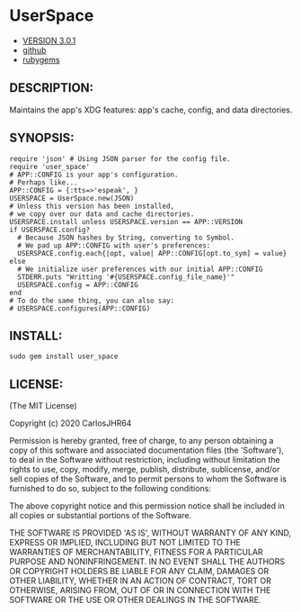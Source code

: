 # UserSpace

* [VERSION 3.0.1](https://github.com/carlosjhr64/user_space/releases)
* [github](https://www.github.com/carlosjhr64/user_space)
* [rubygems](https://rubygems.org/gems/user_space)

## DESCRIPTION:

Maintains the app's XDG features: app's cache, config, and data directories.

## SYNOPSIS:

    require 'json' # Using JSON parser for the config file.
    require 'user_space'
    # APP::CONFIG is your app's configuration.
    # Perhaps like...
    APP::CONFIG = {:tts=>'espeak', }
    USERSPACE = UserSpace.new(JSON)
    # Unless this version has been installed,
    # we copy over our data and cache directories.
    USERSPACE.install unless USERSPACE.version == APP::VERSION
    if USERSPACE.config?
      # Because JSON hashes by String, converting to Symbol.
      # We pad up APP::CONFIG with user's preferences:
      USERSPACE.config.each{|opt, value| APP::CONFIG[opt.to_sym] = value}
    else
      # We initialize user preferences with our initial APP::CONFIG
      STDERR.puts "Writting '#{USERSPACE.config_file_name}'"
      USERSPACE.config = APP::CONFIG
    end
    # To do the same thing, you can also say:
    # USERSPACE.configures(APP::CONFIG)

## INSTALL:

    sudo gem install user_space

## LICENSE:

(The MIT License)

Copyright (c) 2020 CarlosJHR64

Permission is hereby granted, free of charge, to any person obtaining
a copy of this software and associated documentation files (the
'Software'), to deal in the Software without restriction, including
without limitation the rights to use, copy, modify, merge, publish,
distribute, sublicense, and/or sell copies of the Software, and to
permit persons to whom the Software is furnished to do so, subject to
the following conditions:

The above copyright notice and this permission notice shall be
included in all copies or substantial portions of the Software.

THE SOFTWARE IS PROVIDED 'AS IS', WITHOUT WARRANTY OF ANY KIND,
EXPRESS OR IMPLIED, INCLUDING BUT NOT LIMITED TO THE WARRANTIES OF
MERCHANTABILITY, FITNESS FOR A PARTICULAR PURPOSE AND NONINFRINGEMENT.
IN NO EVENT SHALL THE AUTHORS OR COPYRIGHT HOLDERS BE LIABLE FOR ANY
CLAIM, DAMAGES OR OTHER LIABILITY, WHETHER IN AN ACTION OF CONTRACT,
TORT OR OTHERWISE, ARISING FROM, OUT OF OR IN CONNECTION WITH THE
SOFTWARE OR THE USE OR OTHER DEALINGS IN THE SOFTWARE.
